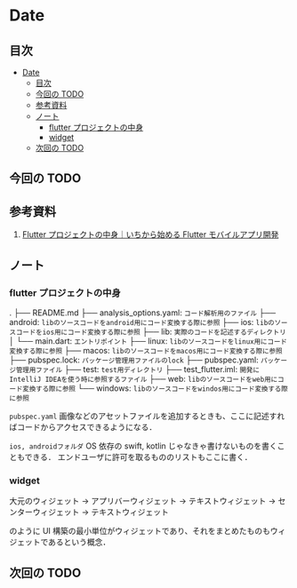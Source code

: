 # Date

## 目次

- [Date](#date)
  - [目次](#目次)
  - [今回の TODO](#今回の-todo)
  - [参考資料](#参考資料)
  - [ノート](#ノート)
    - [flutter プロジェクトの中身](#flutter-プロジェクトの中身)
    - [widget](#widget)
  - [次回の TODO](#次回の-todo)

## 今回の TODO

## 参考資料

1. [Flutter プロジェクトの中身｜いちから始める Flutter モバイルアプリ開発](https://zenn.dev/heyhey1028/books/flutter-basics/viewer/flutter_1)

## ノート

### flutter プロジェクトの中身

.
├── README.md
├── analysis_options.yaml: `コード解析用のファイル`
├── android: `libのソースコードをandroid用にコード変換する際に参照`
├── ios: `libのソースコードをios用にコード変換する際に参照`
├── lib: `実際のコードを記述するディレクトリ`
│ └── main.dart: `エントリポイント`
├── linux: `libのソースコードをlinux用にコード変換する際に参照`
├── macos: `libのソースコードをmacos用にコード変換する際に参照`
├── pubspec.lock: `パッケージ管理用ファイルのlock`
├── pubspec.yaml: `パッケージ管理用ファイル`
├── test: `test用ディレクトリ`
├── test_flutter.iml: `開発にIntelliJ IDEAを使う時に参照するファイル`
├── web: `libのソースコードをweb用にコード変換する際に参照`
└── windows: `libのソースコードをwindos用にコード変換する際に参照`

`pubspec.yaml`
画像などのアセットファイルを追加するときも、ここに記述すればコードからアクセスできるようになる．

`ios, androidフォルダ`
OS 依存の swift, kotlin じゃなきゃ書けないものを書くこともできる．
エンドユーザに許可を取るもののリストもここに書く．

### widget

大元のウィジェット
→ アプリバーウィジェット
→ テキストウィジェット
→ センターウィジェット
→ テキストウィジェット

のように UI 構築の最小単位がウィジェットであり、それをまとめたものもウィジェットであるという概念．

## 次回の TODO
